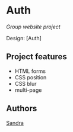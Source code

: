 # Auth

_Group website project_

Design: [Auth]

## Project features

- HTML forms
- CSS position
- CSS blur
- multi-page

## Authors

[Sandra](https://github.com/lazauninke)